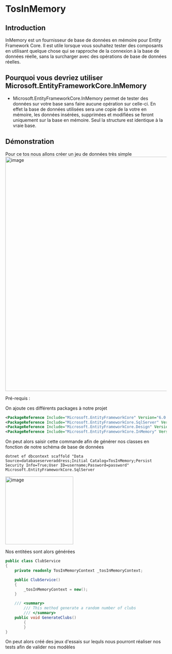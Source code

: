 # TosInMemory

## Introduction 

InMemory est un fournisseur de base de données en mémoire pour Entity Framework Core. Il est utile lorsque vous souhaitez tester des composants en utilisant quelque chose qui se rapproche de la connexion à la base de données réelle, sans la surcharger avec des opérations de base de données réelles.

## Pourquoi vous devriez utiliser Microsoft.EntityFrameworkCore.InMemory

- Microsoft.EntityFrameworkCore.InMemory permet de tester des données sur votre base sans faire aucune opération sur celle-ci. En effet la base de données utilisées sera une copie de la votre en mémoire, les données insérées, supprimées et modifiées se feront uniquement sur la base en mémoire. Seul la structure est identique à la vraie base.


## Démonstration

Pour ce tos nous allons créer un jeu de données très simple
<img width="732" alt="image" src="https://user-images.githubusercontent.com/67638928/165962051-e561deeb-0fb0-4d14-af5b-9c45a5310a82.png">


Pré-requis :

On ajoute ces différents packages à notre projet

```XML
<PackageReference Include="Microsoft.EntityFrameworkCore" Version="6.0.4" />
<PackageReference Include="Microsoft.EntityFrameworkCore.SqlServer" Version="6.0.4" />
<PackageReference Include="Microsoft.EntityFrameworkCore.Design" Version="6.0.4">
<PackageReference Include="Microsoft.EntityFrameworkCore.InMemory" Version="6.0.4" />
```

On peut alors saisir cette commande afin de générer nos classes en fonction de notre schéma de base de données
```
dotnet ef dbcontext scaffold "Data Source=databaseserveraddress;Initial Catalog=TosInMemory;Persist Security Info=True;User ID=username;Password=password" Microsoft.EntityFrameworkCore.SqlServer
```

<img width="212" alt="image" src="https://user-images.githubusercontent.com/67638928/165966573-a6091e76-2df5-4108-8b20-5fe3468cbc3d.png">

Nos entitées sont alors générées

```C#
public class ClubService
{
	private readonly TosInMemoryContext _tosInMemoryContext;

	public ClubService()
	{
		_tosInMemoryContext = new();
	}

	/// <summary>
        /// This method generate a random number of clubs
        /// </summary>
	public void GenerateClubs()
        {
        }
}
````
On peut alors créé des jeux d'essais sur lequls nous pourront réaliser nos tests afin de valider nos modèles


  


